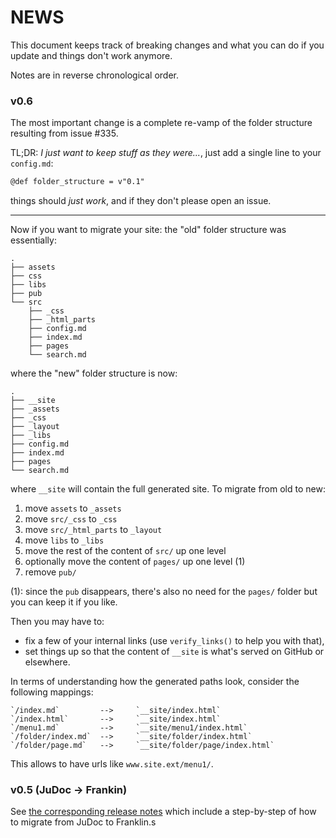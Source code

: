 # NEWS

This document keeps track of breaking changes and what you can do if you update and things don't work anymore.

Notes are in reverse chronological order.

### v0.6

The most important change is a complete re-vamp of the folder structure resulting from issue #335.

TL;DR: _I just want to keep stuff as they were..._, just add a single line to your `config.md`:

```markdown
@def folder_structure = v"0.1"
```

things should _just work_, and if they don't please open an issue.

---

Now if you want to migrate your site: the "old" folder structure was essentially:

```
.
├── assets
├── css
├── libs
├── pub
└── src
    ├── _css
    ├── _html_parts
    ├── config.md
    ├── index.md
    ├── pages
    └── search.md
```

where the "new" folder structure is now:

```
.
├── __site
├── _assets
├── _css
├── _layout
├── _libs
├── config.md
├── index.md
├── pages
└── search.md
```

where `__site` will contain the full generated site. To migrate from old to new:

1. move `assets` to `_assets`
1. move `src/_css` to `_css`
1. move `src/_html_parts` to `_layout`
1. move `libs` to `_libs`
1. move the rest of the content of `src/` up one level
1. optionally move the content of `pages/` up one level (1)
1. remove `pub/`

(1): since the `pub` disappears, there's also no need for the `pages/` folder but you can keep it if you like.

Then you may have to:

- fix a few of your internal links (use `verify_links()` to help you with that),
- set things up so that the content of  `__site` is what's served on GitHub or elsewhere.

In terms of understanding how the generated paths look, consider the following mappings:

```
`/index.md`         -->     `__site/index.html`
`/index.html`       -->     `__site/index.html`
`/menu1.md`         -->     `__site/menu1/index.html`
`/folder/index.md`  -->     `__site/folder/index.html`
`/folder/page.md`   -->     `__site/folder/page/index.html`
```

This allows to have urls like `www.site.ext/menu1/`.

### v0.5 (JuDoc -> Frankin)

See [the corresponding release notes](https://github.com/tlienart/Franklin.jl/releases/tag/v0.5.0) which include a step-by-step of how to migrate from JuDoc to Franklin.s
